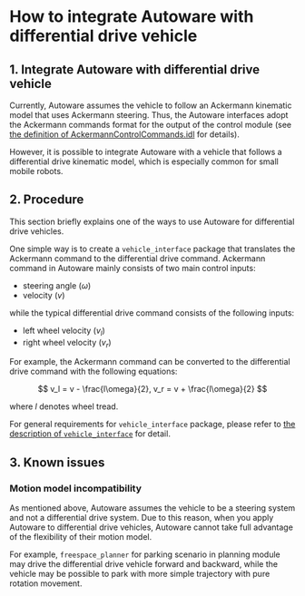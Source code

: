 # How to integrate Autoware with differential drive vehicle

## 1. Integrate Autoware with differential drive vehicle

Currently, Autoware assumes the vehicle to follow an Ackermann kinematic model that uses Ackermann steering.
Thus, the Autoware interfaces adopt the Ackermann commands format for the output of the control module (see [the definition of AckermannControlCommands.idl](https://gitlab.com/autowarefoundation/autoware.auto/autoware_auto_msgs/-/blob/master/autoware_auto_control_msgs/msg/AckermannControlCommand.idl) for details).

However, it is possible to integrate Autoware with a vehicle that follows a differential drive kinematic model, which is especially common for small mobile robots.

## 2. Procedure

This section briefly explains one of the ways to use Autoware for differential drive vehicles.

One simple way is to create a `vehicle_interface` package that translates the Ackermann command to the differential drive command.
Ackermann command in Autoware mainly consists of two main control inputs:

- steering angle ($\omega$)
- velocity ($v$)

while the typical differential drive command consists of the following inputs:

- left wheel velocity ($v_l$)
- right wheel velocity ($v_r$)

For example, the Ackermann command can be converted to the differential drive command with the following equations:

$$
v_l = v - \frac{l\omega}{2},
v_r = v + \frac{l\omega}{2}
$$

where $l$ denotes wheel tread.

For general requirements for `vehicle_interface` package, please refer to [the description of `vehicle_interface`](https://autowarefoundation.github.io/autoware-documentation/main/design/autoware-interfaces/components/vehicle-interface/) for detail.

## 3. Known issues

### Motion model incompatibility

As mentioned above, Autoware assumes the vehicle to be a steering system and not a differential drive system.
Due to this reason, when you apply Autoware to differential drive vehicles, Autoware cannot take full advantage of the flexibility of their motion model.

For example, `freespace_planner` for parking scenario in planning module may drive the differential drive vehicle forward and backward,
while the vehicle may be possible to park with more simple trajectory with pure rotation movement.
